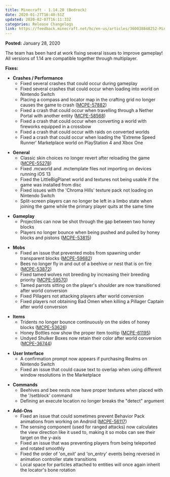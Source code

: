 ```yaml
---
title: Minecraft - 1.14.20 (Bedrock)
date: 2020-01-27T16:40:51Z
updated: 2020-02-07T16:11:33Z
categories: Release Changelogs
link: https://feedback.minecraft.net/hc/en-us/articles/360038848252-Minecraft-1-14-20-Bedrock-
---
```


**Posted:** January 28, 2020

The team has been hard at work fixing several issues to improve gameplay! All versions of 1.14 are compatible together through multiplayer.

**Fixes:**

- **Crashes / Performance**
  - Fixed several crashes that could occur during gameplay
  - Fixed several crashes that could occur when loading into world on Nintendo Switch
  - Placing a compass and locator map in the crafting grid no longer causes the game to crash ([MCPE-57882](https://bugs.mojang.com/browse/MCPE-57882))
  - Fixed a crash that could occur when travelling through a Nether Portal with another entity ([MCPE-58568](https://bugs.mojang.com/browse/MCPE-58568))
  - Fixed a crash that could occur when converting a world with fireworks equipped in a crossbow
  - Fixed a crash that could occur with raids on converted worlds
  - Fixed a crash that could occur when loading the 'Extreme Speed Runner' Marketplace world on PlayStation 4 and Xbox One

<!-- -->

- **General**
  - Classic skin choices no longer revert after reloading the game ([MCPE-55278](https://bugs.mojang.com/browse/MCPE-55278))
  - Fixed .mcworld and .mctemplate files not importing on devices running iOS 13
  - Fixed the LittleBigPlanet world and textures not being usable if the game was installed from disc
  - Fixed issues with the 'Chroma Hills' texture pack not loading on Nintendo Switch
  - Split-screen players can no longer be left in a limbo state when joining the game while the primary player quits at the same time

<!-- -->

- **Gameplay**
  - Projectiles can now be shot through the gap between two honey blocks
  - Players no longer bounce when being pushed and pulled by honey blocks and pistons ([MCPE-53815](https://bugs.mojang.com/browse/MCPE-53815))

<!-- -->

- **Mobs**
  - Fixed an issue that prevented mobs from spawning under transparent blocks ([MCPE-59682](https://bugs.mojang.com/browse/MCPE-59682))
  - Bees no longer fly in and out of a beehive or nest that is on fire ([MCPE-53872](https://bugs.mojang.com/browse/MCPE-53872))
  - Fixed tamed wolves not breeding by increasing their breeding priority ([MCPE-59570](https://bugs.mojang.com/browse/MCPE-59570))
  - Tamed parrots sitting on the player's shoulder are now transitioned after world conversion
  - Fixed Pillagers not attacking players after world conversion
  - Fixed players not obtaining Bad Omen when killing a Pillager Captain after world conversion

<!-- -->

- **Items**
  - Tridents no longer bounce continuously on the sides of honey blocks ([MCPE-53626](https://bugs.mojang.com/browse/MCPE-53626))
  - Honey Bottles now show the proper item tooltip ([MCPE-61195](https://bugs.mojang.com/browse/MCPE-61195))
  - Undyed Shulker Boxes now retain their color after world conversion ([MCPE-36744](https://bugs.mojang.com/browse/MCPE-36744))

<!-- -->

- **User Interface**
  - A confirmation prompt now appears if purchasing Realms on Nintendo Switch
  - Fixed an issue that could cause text to overlap when using different window resolutions in the Marketplace

<!-- -->

- **Commands**
  - Beehives and bee nests now have proper textures when placed with the '/setblock' command
  - Defining an execute location no longer breaks the "detect" argument

<!-- -->

- **Add-Ons**
  - Fixed an issue that could sometimes prevent Behavior Pack animations from working on Android ([MCPE-56117](https://bugs.mojang.com/browse/MCPE-56117))
  - The sensing component (used for ranged attacks) now calculates the view direction like it used to, making it so mobs can see their target on the y-axis
  - Fixed an issue that was preventing players from being teleported and rotated smoothly
  - Fixed the order of 'on_exit' and 'on_entry' events being reversed in animation controller state transitions
  - Local space for particles attached to entities will once again inherit the locator's bone rotation
